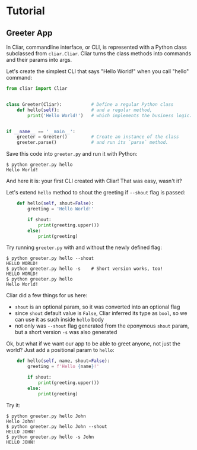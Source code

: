 # Tutorial

## Greeter App

In Cliar, commandline interface, or CLI, is represented with a Python class subclassed from `cliar.Cliar`. Cliar turns the class methods into commands and their params into args.

Let's create the simplest CLI that says "Hello World!" when you call "hello" command:

```python
from cliar import Cliar


class Greeter(Cliar):           # Define a regular Python class
    def hello(self):            # and a regular method,
        print('Hello World!')   # which implements the business logic.


if __name__ == '__main__':
    greeter = Greeter()         # Create an instance of the class
    greeter.parse()             # and run its `parse` method.
```

Save this code into `greeter.py` and run it with Python:

    $ python greeter.py hello
    Hello World!

And here it is: your first CLI created with Cliar! That was easy, wasn't it?

Let's extend `hello` method to shout the greeting if `--shout` flag is passed:

```python
    def hello(self, shout=False):
        greeting = 'Hello World!'

        if shout:
            print(greeting.upper())
        else:
            print(greeting)
```

Try running `greeter.py` with and without the newly defined flag:

    $ python greeter.py hello --shout
    HELLO WORLD!
    $ python greeter.py hello -s    # Short version works, too!
    HELLO WORLD!
    $ python greeter.py hello
    Hello World!

Cliar did a few things for us here:

-   `shout` is an optional param, so it was converted into an optional flag
-   since `shout` default value is `False`, Cliar inferred its type as `bool`, so we can use it as such inside `hello` body
-   not only was `--shout` flag generated from the eponymous `shout` param, but a short version `-s` was also generated

Ok, but what if we want our app to be able to greet anyone, not just the world? Just add a positional param to `hello`:

```python
    def hello(self, name, shout=False):
        greeting = f'Hello {name}!'

        if shout:
            print(greeting.upper())
        else:
            print(greeting)
```

Try it:

    $ python greeter.py hello John
    Hello John!
    $ python greeter.py hello John --shout
    HELLO JOHN!
    $ python greeter.py hello -s John
    HELLO JOHN!
